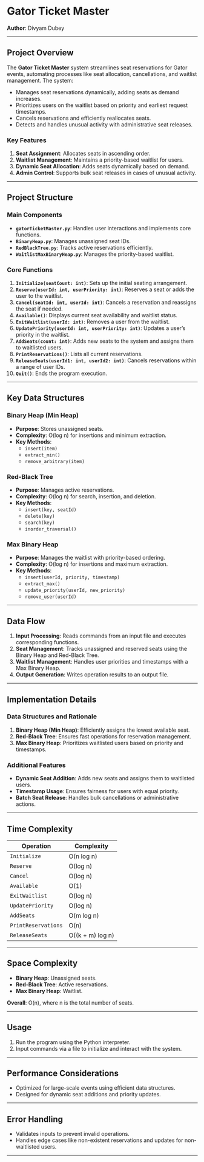 
# Gator Ticket Master  

**Author**: Divyam Dubey  


---

## Project Overview  
The **Gator Ticket Master** system streamlines seat reservations for Gator events, automating processes like seat allocation, cancellations, and waitlist management. The system:  
- Manages seat reservations dynamically, adding seats as demand increases.  
- Prioritizes users on the waitlist based on priority and earliest request timestamps.  
- Cancels reservations and efficiently reallocates seats.  
- Detects and handles unusual activity with administrative seat releases.  

### Key Features  
1. **Seat Assignment**: Allocates seats in ascending order.  
2. **Waitlist Management**: Maintains a priority-based waitlist for users.  
3. **Dynamic Seat Allocation**: Adds seats dynamically based on demand.  
4. **Admin Control**: Supports bulk seat releases in cases of unusual activity.  

---

## Project Structure  
### Main Components  
- **`gatorTicketMaster.py`**: Handles user interactions and implements core functions.  
- **`BinaryHeap.py`**: Manages unassigned seat IDs.  
- **`RedBlackTree.py`**: Tracks active reservations efficiently.  
- **`WaitlistMaxBinaryHeap.py`**: Manages the priority-based waitlist.  

### Core Functions  
1. **`Initialize(seatCount: int)`**: Sets up the initial seating arrangement.  
2. **`Reserve(userId: int, userPriority: int)`**: Reserves a seat or adds the user to the waitlist.  
3. **`Cancel(seatId: int, userId: int)`**: Cancels a reservation and reassigns the seat if needed.  
4. **`Available()`**: Displays current seat availability and waitlist status.  
5. **`ExitWaitlist(userId: int)`**: Removes a user from the waitlist.  
6. **`UpdatePriority(userId: int, userPriority: int)`**: Updates a user’s priority in the waitlist.  
7. **`AddSeats(count: int)`**: Adds new seats to the system and assigns them to waitlisted users.  
8. **`PrintReservations()`**: Lists all current reservations.  
9. **`ReleaseSeats(userId1: int, userId2: int)`**: Cancels reservations within a range of user IDs.  
10. **`Quit()`**: Ends the program execution.  

---

## Key Data Structures  
### Binary Heap (Min Heap)  
- **Purpose**: Stores unassigned seats.  
- **Complexity**: O(log n) for insertions and minimum extraction.  
- **Key Methods**:  
  - `insert(item)`  
  - `extract_min()`  
  - `remove_arbitrary(item)`  

### Red-Black Tree  
- **Purpose**: Manages active reservations.  
- **Complexity**: O(log n) for search, insertion, and deletion.  
- **Key Methods**:  
  - `insert(key, seatId)`  
  - `delete(key)`  
  - `search(key)`  
  - `inorder_traversal()`  

### Max Binary Heap  
- **Purpose**: Manages the waitlist with priority-based ordering.  
- **Complexity**: O(log n) for insertions and maximum extraction.  
- **Key Methods**:  
  - `insert(userId, priority, timestamp)`  
  - `extract_max()`  
  - `update_priority(userId, new_priority)`  
  - `remove_user(userId)`  

---

## Data Flow  
1. **Input Processing**: Reads commands from an input file and executes corresponding functions.  
2. **Seat Management**: Tracks unassigned and reserved seats using the Binary Heap and Red-Black Tree.  
3. **Waitlist Management**: Handles user priorities and timestamps with a Max Binary Heap.  
4. **Output Generation**: Writes operation results to an output file.  

---

## Implementation Details  
### Data Structures and Rationale  
1. **Binary Heap (Min Heap)**: Efficiently assigns the lowest available seat.  
2. **Red-Black Tree**: Ensures fast operations for reservation management.  
3. **Max Binary Heap**: Prioritizes waitlisted users based on priority and timestamps.  

### Additional Features  
- **Dynamic Seat Addition**: Adds new seats and assigns them to waitlisted users.  
- **Timestamp Usage**: Ensures fairness for users with equal priority.  
- **Batch Seat Release**: Handles bulk cancellations or administrative actions.  

---

## Time Complexity  
| **Operation**          | **Complexity**   |  
|-------------------------|------------------|  
| `Initialize`           | O(n log n)       |  
| `Reserve`              | O(log n)         |  
| `Cancel`               | O(log n)         |  
| `Available`            | O(1)             |  
| `ExitWaitlist`         | O(log n)         |  
| `UpdatePriority`       | O(log n)         |  
| `AddSeats`             | O(m log n)       |  
| `PrintReservations`    | O(n)             |  
| `ReleaseSeats`         | O((k + m) log n) |  

---

## Space Complexity  
- **Binary Heap**: Unassigned seats.  
- **Red-Black Tree**: Active reservations.  
- **Max Binary Heap**: Waitlist.  

**Overall**: O(n), where n is the total number of seats.  

---

## Usage  
1. Run the program using the Python interpreter.  
2. Input commands via a file to initialize and interact with the system.  

---

## Performance Considerations  
- Optimized for large-scale events using efficient data structures.  
- Designed for dynamic seat additions and priority updates.  

---

## Error Handling  
- Validates inputs to prevent invalid operations.  
- Handles edge cases like non-existent reservations and updates for non-waitlisted users.  

---
```
